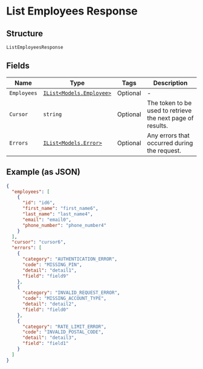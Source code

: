
# List Employees Response

## Structure

`ListEmployeesResponse`

## Fields

| Name | Type | Tags | Description |
|  --- | --- | --- | --- |
| `Employees` | [`IList<Models.Employee>`](../../doc/models/employee.md) | Optional | - |
| `Cursor` | `string` | Optional | The token to be used to retrieve the next page of results. |
| `Errors` | [`IList<Models.Error>`](../../doc/models/error.md) | Optional | Any errors that occurred during the request. |

## Example (as JSON)

```json
{
  "employees": [
    {
      "id": "id6",
      "first_name": "first_name6",
      "last_name": "last_name4",
      "email": "email0",
      "phone_number": "phone_number4"
    }
  ],
  "cursor": "cursor6",
  "errors": [
    {
      "category": "AUTHENTICATION_ERROR",
      "code": "MISSING_PIN",
      "detail": "detail1",
      "field": "field9"
    },
    {
      "category": "INVALID_REQUEST_ERROR",
      "code": "MISSING_ACCOUNT_TYPE",
      "detail": "detail2",
      "field": "field0"
    },
    {
      "category": "RATE_LIMIT_ERROR",
      "code": "INVALID_POSTAL_CODE",
      "detail": "detail3",
      "field": "field1"
    }
  ]
}
```

